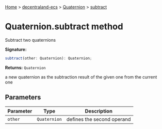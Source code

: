 [Home](./index) &gt; [decentraland-ecs](./decentraland-ecs.md) &gt; [Quaternion](./decentraland-ecs.quaternion.md) &gt; [subtract](./decentraland-ecs.quaternion.subtract.md)

# Quaternion.subtract method

Subtract two quaternions

**Signature:**
```javascript
subtract(other: Quaternion): Quaternion;
```
**Returns:** `Quaternion`

a new quaternion as the subtraction result of the given one from the current one

## Parameters

|  Parameter | Type | Description |
|  --- | --- | --- |
|  `other` | `Quaternion` | defines the second operand |

